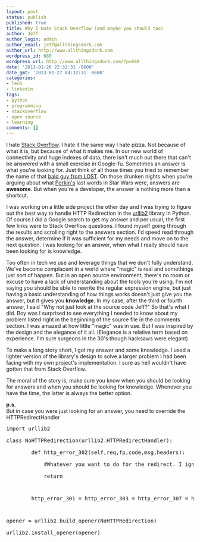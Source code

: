 ```yaml
---
layout: post
status: publish
published: true
title: Why I Hate Stack Overflow (and maybe you should too)
author: Jeff
author_login: admin
author_email: jeff@allthingsdork.com
author_url: http://www.allthingsdork.com
wordpress_id: 680
wordpress_url: http://www.allthingsdork.com/?p=680
date: '2013-01-26 22:32:31 -0600'
date_gmt: '2013-01-27 04:32:31 -0600'
categories:
- Tech
- linkedin
tags:
- python
- programming
- stackoverflow
- open source
- learning
comments: []
---
```

<p>I hate <a href="http://www.stackoverflow.com">Stack Overflow</a>. I hate it the same way I hate pizza. Not because of what it is, but because of what it makes me. In our new world of connectivity and huge indexes of data, there isn't much out there that can't be answered with a small exercise in Google-fu. Sometimes an answer is what you're looking for. Just think of all those times you tried to remember the name of that <a href="https://www.google.com/search?q=who+is+the+bald+crazy+guy+in+lost&aq=f&oq=who+is+the+bald+crazy+guy+in+lost&aqs=chrome.0.57j62j64.3603&sourceid=chrome&ie=UTF-8#hl=en&safe=off&tbo=d&sclient=psy-ab&q=bald+guy+from+lost&oq=bald+guy+from+lost&gs_l=serp.3..0.8224.10199.0.10344.18.12.0.5.5.0.125.1089.10j2.12.0.les%3B..0.0...1c.1.F1zYXUkhMA0&pbx=1&bav=on.2,or.r_gc.r_pw.r_cp.r_qf.&bvm=bv.41524429,d.eWU&fp=e5351287a4c2a4a0&biw=1731&bih=1128">bald guy from LOST</a>. On those drunken nights when you're arguing about what <a href="http://starwars.wikia.com/wiki/Jek_Tono_Porkins">Porkin's</a> last words in Star Wars were, answers are <strong>awesome</strong>. But when you're a developer, the answer is nothing more than a shortcut.</p></p>
<p>I was working on a little side project the other day and I was trying to figure out the best way to handle HTTP Redirection in the <a href="http://docs.python.org/2/library/urllib2.html">urllib2</a> library in Python. Of course I did a Google search to get my answer and per usual, the first few links were to Stack Overflow questions. I found myself going through the results and scrolling right to the answers section. I'd speed read through the answer, determine if it was sufficient for my needs and move on to the next question. I was looking for an answer, when what I really should have been looking for is knowledge.</p></p>
<p>Too often in tech we use and leverage things that we don't fully understand. We've become complacent in a world where "magic" is real and somethings just sort of happen. But in an open source environment, there's no room or excuse to have a lack of understanding about the tools you're using. I'm not saying you should be able to rewrite the regular expression engine, but just having a basic understanding of how things works doesn't just give you the answer, but it gives you <strong>knowledge</strong>. In my case, after the third or fourth answer, I said "Why not just look at the source code Jeff?" So that's what I did. Boy was I surprised to see everything I needed to know about my problem listed right in the beginning of the source file in the comments section. I was amazed at how little "magic" was in use. But I was inspired by the design and the elegance of it all. (Elegance is a relative term based on experience. I'm sure surgeons in the 30's though hacksaws were elegant)</p></p>
<p>To make a long story short, I got my answer and some knowledge. I used a lighter version of the library's design to solve a larger problem I had been facing with my own project's implementation. I sure as hell wouldn't have gotten that from Stack Overflow.</p></p>
<p>The moral of the story is, make sure you know when you should be looking for answers and when you should be looking for knowledge. Whenever you have the time, the latter is always the better option.</p></p>
<p><strong>p.s.</strong> <br/>But in case you were just looking for an answer, you need to override the HTTPRedirectHandler</p></p>
<pre>
import urllib2<br />
class NoHTTPRedirection(urllib2.HTTPRedirectHandler):<br />
        def http_error_302(self,req,fp,code,msg,headers):<br />
            #Whatever you want to do for the redirect. I ignore it and just return<br />
			return                                                                                                                           </p>
<p>        http_error_301 = http_error_303 = http_error_307 = http_error_302 </p>
<p>opener = urllib2.build_opener(NoHTTPRedirection)<br />
urllib2.install_opener(opener)<br />
</pre></p>
